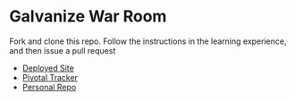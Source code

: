 # Galvanize War Room

Fork and clone this repo. Follow the instructions in the learning experience, and then issue a pull request

* [Deployed Site](https://serverwarroom.herokuapp.com/)
* [Pivotal Tracker](https://www.pivotaltracker.com/n/projects/1542211)
* [Personal Repo](https://github.com/DryFlyRyan/war_room)
